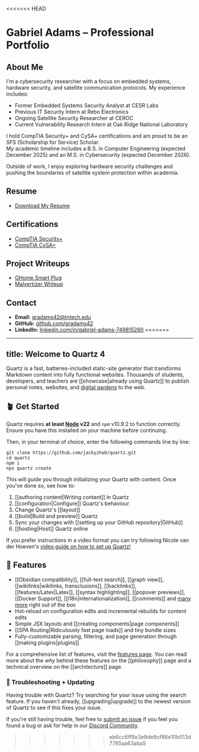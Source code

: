 <<<<<<< HEAD
# Gabriel Adams – Professional Portfolio

## About Me
I'm a cybersecurity researcher with a focus on embedded systems, hardware security, and satellite communication protocols. My experience includes:

- Former Embedded Systems Security Analyst at CESR Labs  
- Previous IT Security Intern at Rebo Electronics  
- Ongoing Satellite Security Researcher at CEROC  
- Current Vulnerability Research Intern at Oak Ridge National Laboratory  

I hold CompTIA Security+ and CySA+ certifications and am proud to be an SFS (Scholarship for Service) Scholar.  
My academic timeline includes a B.S. in Computer Engineering (expected December 2025) and an M.S. in Cybersecurity (expected December 2026).

Outside of work, I enjoy exploring hardware security challenges and pushing the boundaries of satellite system protection within academia.

## Resume
- [Download My Resume](Adams_Gabriel_Resume.pdf)

## Certifications
- [CompTIA Security+](CompTIA_Security+_ce_certificate.pdf)  
- [CompTIA CySA+](CompTIA_CySA+_ce_certificate.pdf)

## Project Writeups
- [GHome Smart Plug](GHomeSmartPlugWriteup.pdf)
- [Malvertizer Writeup](MalvertizerWriteup.pdf)


## Contact
- **Email:** [gradams42@tntech.edu](mailto:gradams42@tntech.edu)  
- **GitHub:** [github.com/gradams42](https://github.com/gradams42)  
- **LinkedIn:** [linkedin.com/in/gabriel-adams-749815260](https://www.linkedin.com/in/gabriel-adams-749815260)
=======
---
title: Welcome to Quartz 4
---

Quartz is a fast, batteries-included static-site generator that transforms Markdown content into fully functional websites. Thousands of students, developers, and teachers are [[showcase|already using Quartz]] to publish personal notes, websites, and [digital gardens](https://jzhao.xyz/posts/networked-thought) to the web.

## 🪴 Get Started

Quartz requires **at least [Node](https://nodejs.org/) v22** and `npm` v10.9.2 to function correctly. Ensure you have this installed on your machine before continuing.

Then, in your terminal of choice, enter the following commands line by line:

```shell
git clone https://github.com/jackyzha0/quartz.git
cd quartz
npm i
npx quartz create
```

This will guide you through initializing your Quartz with content. Once you've done so, see how to:

1. [[authoring content|Writing content]] in Quartz
2. [[configuration|Configure]] Quartz's behaviour
3. Change Quartz's [[layout]]
4. [[build|Build and preview]] Quartz
5. Sync your changes with [[setting up your GitHub repository|GitHub]]
6. [[hosting|Host]] Quartz online

If you prefer instructions in a video format you can try following Nicole van der Hoeven's
[video guide on how to set up Quartz!](https://www.youtube.com/watch?v=6s6DT1yN4dw&t=227s)

## 🔧 Features

- [[Obsidian compatibility]], [[full-text search]], [[graph view]], [[wikilinks|wikilinks, transclusions]], [[backlinks]], [[features/Latex|Latex]], [[syntax highlighting]], [[popover previews]], [[Docker Support]], [[i18n|internationalization]], [[comments]] and [many more](./features/) right out of the box
- Hot-reload on configuration edits and incremental rebuilds for content edits
- Simple JSX layouts and [[creating components|page components]]
- [[SPA Routing|Ridiculously fast page loads]] and tiny bundle sizes
- Fully-customizable parsing, filtering, and page generation through [[making plugins|plugins]]

For a comprehensive list of features, visit the [features page](./features/). You can read more about the _why_ behind these features on the [[philosophy]] page and a technical overview on the [[architecture]] page.

### 🚧 Troubleshooting + Updating

Having trouble with Quartz? Try searching for your issue using the search feature. If you haven't already, [[upgrading|upgrade]] to the newest version of Quartz to see if this fixes your issue.

If you're still having trouble, feel free to [submit an issue](https://github.com/jackyzha0/quartz/issues) if you feel you found a bug or ask for help in our [Discord Community](https://discord.gg/cRFFHYye7t).
>>>>>>> eb6cc6ff8e3e9de9cf86e10b013d7785aa63aba5

